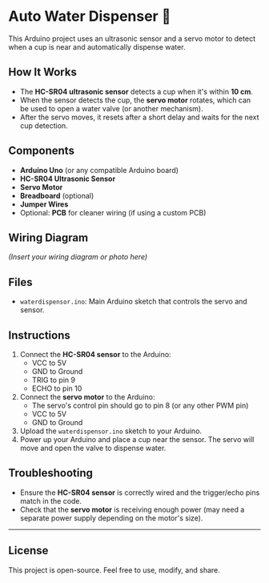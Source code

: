 # Auto Water Dispenser 🚰

This Arduino project uses an ultrasonic sensor and a servo motor to detect when a cup is near and automatically dispense water.

## How It Works

- The **HC-SR04 ultrasonic sensor** detects a cup when it's within **10 cm**.
- When the sensor detects the cup, the **servo motor** rotates, which can be used to open a water valve (or another mechanism).
- After the servo moves, it resets after a short delay and waits for the next cup detection.

## Components

- **Arduino Uno** (or any compatible Arduino board)
- **HC-SR04 Ultrasonic Sensor**
- **Servo Motor**
- **Breadboard** (optional)
- **Jumper Wires**
- Optional: **PCB** for cleaner wiring (if using a custom PCB)

## Wiring Diagram
*(Insert your wiring diagram or photo here)*

## Files

- `waterdispensor.ino`: Main Arduino sketch that controls the servo and sensor.

## Instructions

1. Connect the **HC-SR04 sensor** to the Arduino:
   - VCC to 5V
   - GND to Ground
   - TRIG to pin 9
   - ECHO to pin 10
2. Connect the **servo motor** to the Arduino:
   - The servo's control pin should go to pin 8 (or any other PWM pin)
   - VCC to 5V
   - GND to Ground
3. Upload the `waterdispensor.ino` sketch to your Arduino.
4. Power up your Arduino and place a cup near the sensor. The servo will move and open the valve to dispense water.

## Troubleshooting

- Ensure the **HC-SR04 sensor** is correctly wired and the trigger/echo pins match in the code.
- Check that the **servo motor** is receiving enough power (may need a separate power supply depending on the motor's size).

---

## License

This project is open-source. Feel free to use, modify, and share.